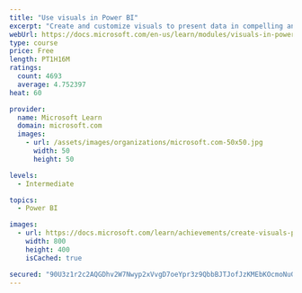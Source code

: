```yaml
---
title: "Use visuals in Power BI"
excerpt: "Create and customize visuals to present data in compelling and insightful ways."
webUrl: https://docs.microsoft.com/en-us/learn/modules/visuals-in-power-bi/
type: course
price: Free
length: PT1H16M
ratings:
  count: 4693
  average: 4.752397
heat: 60

provider:
  name: Microsoft Learn
  domain: microsoft.com
  images:
    - url: /assets/images/organizations/microsoft.com-50x50.jpg
      width: 50
      height: 50

levels:
  - Intermediate

topics:
  - Power BI

images:
  - url: https://docs.microsoft.com/learn/achievements/create-visuals-power-bi-desktop-social.png
    width: 800
    height: 400
    isCached: true

secured: "90U3z1r2c2AQGDhv2W7Nwyp2xVvgD7oeYpr3z9QbbBJTJofJzKMEbKOcmoNuGcgebKDDps7zTVUx4PoPa4CtwFyW780bRfOYD8d/veXH5yAtRnhV2W2E0URPk2bx4NvqLnegXtOzi/0vu5JR9li+YGftL2z5MSZKRBassj/X0IqSTXu8IQsVPAeTQgSnq2bNtjMh8hJl61afHqu7zMZb1yNOwuJmYbKdjr+gSyt5YU/UymmrPjEkK82up6fzp+WVY8QMMrt6pcmDA9iUSn4PB7T/v+GRtGL+wMR40+HUB7rRdCT/FJZrN/Gln+PRhg9sYp3jEg/5WUOupb18ZRWSj6+4ooC4zYWc+lTuYo3ZHZJ+lTkreJCOtn/4FPbdQ8ff5zjyC7M/nNNeyofh2U0maCBwXDm2YxATw9NKbe5/zL0=;EG1JTviVEmvYmbX/IVLwNw=="
---
```


